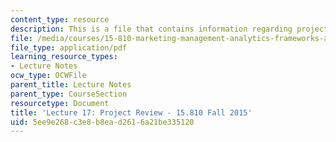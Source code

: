 ```yaml
---
content_type: resource
description: This is a file that contains information regarding project review.
file: /media/courses/15-810-marketing-management-analytics-frameworks-and-applications-fall-2015/5ee9e268c3e8b8ead2616a21be335120_MIT15_810F15_L17_ProjRevw.pdf
file_type: application/pdf
learning_resource_types:
- Lecture Notes
ocw_type: OCWFile
parent_title: Lecture Notes
parent_type: CourseSection
resourcetype: Document
title: 'Lecture 17: Project Review - 15.810 Fall 2015'
uid: 5ee9e268-c3e8-b8ea-d261-6a21be335120
---
```

